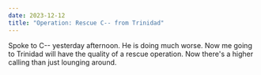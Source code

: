 ```yaml
---
date: 2023-12-12
title: "Operation: Rescue C-- from Trinidad"
---
```


Spoke to C-- yesterday afternoon. He is doing much worse. Now me going to Trinidad will have the quality of a rescue operation. Now there's a higher calling than just lounging around.
